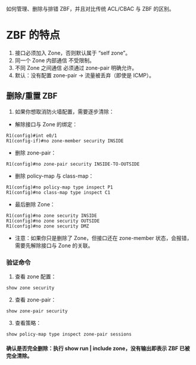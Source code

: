 如何管理、删除与排错 ZBF，并且对比传统 ACL/CBAC 与 ZBF 的区别。

# ZBF 的特点

1. 接口必须加入 Zone，否则默认属于 “self zone”。
2. 同一个 Zone 内部通信 不受限制。
3. 不同 Zone 之间通信 必须通过 zone-pair 明确允许。
4. 默认：没有配置 zone-pair → 流量被丢弃（即使是 ICMP）。

## 删除/重置 ZBF

1. 如果你想取消防火墙配置，需要逐步清除：
- 解除接口与 Zone 的绑定：
```
R1(config)#int e0/1
R1(config-if)#no zone-member security INSIDE
```

- 删除 zone-pair：

`R1(config)#no zone-pair security INSIDE-TO-OUTSIDE`

- 删除 policy-map 与 class-map：

```
R1(config)#no policy-map type inspect P1
R1(config)#no class-map type inspect C1
```

- 最后删除 Zone：

```
R1(config)#no zone security INSIDE
R1(config)#no zone security OUTSIDE
R1(config)#no zone security DMZ
```

- 注意：如果你只是删除了 Zone，但接口还在 zone-member 状态，会报错，需要先解除接口与 Zone 的关联。

### 验证命令

1. 查看 zone 配置：

`show zone security`

2. 查看 zone-pair：

`show zone-pair security`

3. 查看策略：

`show policy-map type inspect zone-pair sessions`


#### 确认是否完全删除：执行 show run | include zone，没有输出即表示 ZBF 已被完全清除。